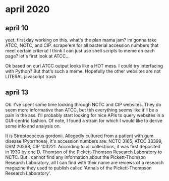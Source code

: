 # april 2020

## april 10
yeet. first day working on this. what's the plan mama jam? im gonna take ATCC, NCTC, and CIP. scrape'em for all bacterial accession numbers that meet certain criteria! 
I think I can just use shell scripts to meme on each page? let's first look at ATCC...

Ok based on curl ATCC output looks like a HOT mess. I could try interfacing with Python? But that's such a meme. Hopefully the other websites are not LITERAL
javascript trash

## april 13
Ok. I've spent some time looking through NCTC and CIP websites. They do seem more informative than ATCC, but tbh everything seems like it'll be a pain in the ass. 
I'll probably start looking for nice APIs to query websites in a GUI-centric fashion. Of note, I found a strain for which I would like to derive some info and analysis on.

It is Streptococcus gordonii. Allegedly cultured from a patient with gum disease (Pyorrhoea), it's accession numbers are: NCTC 3165, ATCC 33399, DSM 20568, CIP 103221. 
According to all collections, it was first deposited in 1930 by one D. Thomson of the Pickett-Thomson Research Laboratory to NCTC. But I cannot find any information
about the Pickett-Thomson Research Laboratory, all I can find with their name are reviews of a research magazine they used to publish called 'Annals of the Pickett-Thompson
Research Laboratory'.



